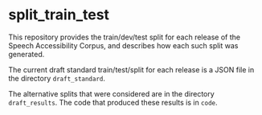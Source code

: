 # split_train_test

This repository provides the train/dev/test split for each release of the Speech Accessibility Corpus, and describes how each such split was generated.

The current draft standard train/test/split for each release is a JSON file in the directory `draft_standard`.

The alternative splits that were considered are in the directory `draft_results`.   The code that produced these results is in `code`.
